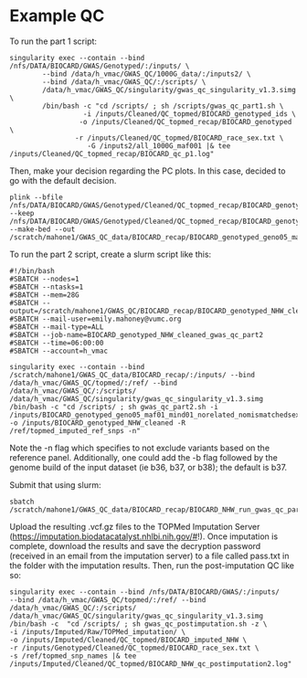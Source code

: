 # Example QC


To run the part 1 script: 
```
singularity exec --contain --bind /nfs/DATA/BIOCARD/GWAS/Genotyped/:/inputs/ \
	    --bind /data/h_vmac/GWAS_QC/1000G_data/:/inputs2/ \
	    --bind /data/h_vmac/GWAS_QC/:/scripts/ \
	    /data/h_vmac/GWAS_QC/singularity/gwas_qc_singularity_v1.3.simg \
	    /bin/bash -c "cd /scripts/ ; sh /scripts/gwas_qc_part1.sh \
	    	      -i /inputs/Cleaned/QC_topmed/BIOCARD_genotyped_ids \
		      	 -o /inputs/Cleaned/QC_topmed_recap/BIOCARD_genotyped \
			    -r /inputs/Cleaned/QC_topmed/BIOCARD_race_sex.txt \
			       -G /inputs2/all_1000G_maf001 |& tee /inputs/Cleaned/QC_topmed_recap/BIOCARD_qc_p1.log"
```

Then, make your decision regarding the PC plots. In this case, decided to go with the default decision.
```
plink --bfile  /nfs/DATA/BIOCARD/GWAS/Genotyped/Cleaned/QC_topmed_recap/BIOCARD_genotyped_geno05_maf01_mind01_norelated_nomismatchedsex_keep_autosomes --keep  /nfs/DATA/BIOCARD/GWAS/Genotyped/Cleaned/QC_topmed_recap/BIOCARD_genotyped_1000G_geno05_pruned_no1000G_nooutliers.txt --make-bed --out  /scratch/mahone1/GWAS_QC_data/BIOCARD_recap/BIOCARD_genotyped_geno05_maf01_mind01_norelated_nomismatchedsex_keep_autosomes_NHW
```

To run the part 2 script, create a slurm script like this:
```
#!/bin/bash
#SBATCH --nodes=1
#SBATCH --ntasks=1
#SBATCH --mem=28G
#SBATCH --output=/scratch/mahone1/GWAS_QC/BIOCARD_recap/BIOCARD_genotyped_NHW_cleaned_gwas_qc_part2_slurm.log
#SBATCH --mail-user=emily.mahoney@vumc.org
#SBATCH --mail-type=ALL
#SBATCH --job-name=BIOCARD_genotyped_NHW_cleaned_gwas_qc_part2
#SBATCH --time=06:00:00
#SBATCH --account=h_vmac

singularity exec --contain --bind /scratch/mahone1/GWAS_QC_data/BIOCARD_recap/:/inputs/ --bind /data/h_vmac/GWAS_QC/topmed/:/ref/ --bind /data/h_vmac/GWAS_QC/:/scripts/ /data/h_vmac/GWAS_QC/singularity/gwas_qc_singularity_v1.3.simg /bin/bash -c "cd /scripts/ ; sh gwas_qc_part2.sh -i /inputs/BIOCARD_genotyped_geno05_maf01_mind01_norelated_nomismatchedsex_keep_autosomes_NHW -o /inputs/BIOCARD_genotyped_NHW_cleaned -R /ref/topmed_imputed_ref_snps -n"
```
Note the -n flag which specifies to not exclude variants based on the reference panel. Additionally, one could add the -b flag followed by the genome build of the input dataset (ie b36, b37, or b38); the default is b37.


Submit that using slurm:
```
sbatch /scratch/mahone1/GWAS_QC_data/BIOCARD_recap/BIOCARD_NHW_run_gwas_qc_part2.slurm
```

Upload the resulting .vcf.gz files to the TOPMed Imputation Server (https://imputation.biodatacatalyst.nhlbi.nih.gov/#!). Once imputation is complete, download the results and save the decryption password (received in an email from the imputation server) to a file called pass.txt in the folder with the imputation results. Then, run the post-imputation QC like so:
```
singularity exec --contain --bind /nfs/DATA/BIOCARD/GWAS/:/inputs/      --bind /data/h_vmac/GWAS_QC/topmed/:/ref/ --bind  /data/h_vmac/GWAS_QC/:/scripts/      /data/h_vmac/GWAS_QC/singularity/gwas_qc_singularity_v1.3.simg /bin/bash -c  "cd /scripts/ ; sh gwas_qc_postimputation.sh -z \
-i /inputs/Imputed/Raw/TOPMed_imputation/ \
-o /inputs/Imputed/Cleaned/QC_topmed/BIOCARD_imputed_NHW \
-r /inputs/Genotyped/Cleaned/QC_topmed/BIOCARD_race_sex.txt \
-s /ref/topmed_snp_names |& tee  /inputs/Imputed/Cleaned/QC_topmed/BIOCARD_NHW_qc_postimputation2.log"
```